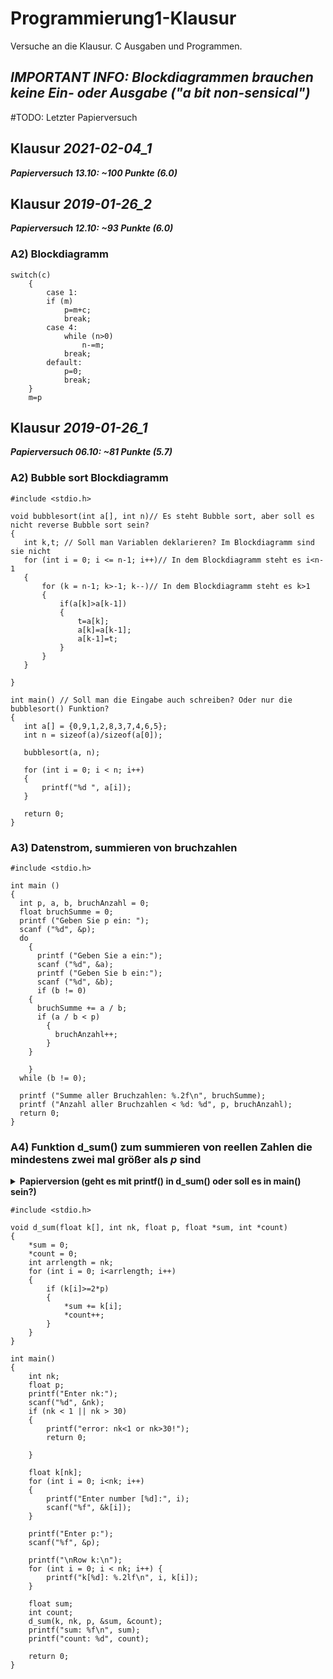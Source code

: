 # Programmierung1-Klausur
Versuche an die Klausur. C Ausgaben und Programmen.

## *IMPORTANT INFO: Blockdiagrammen brauchen keine Ein- oder Ausgabe ("a bit non-sensical")*
#TODO: Letzter Papierversuch
## Klausur *2021-02-04_1*
***Papierversuch 13.10: ~100 Punkte (6.0)***
## Klausur *2019-01-26_2*
***Papierversuch 12.10: ~93 Punkte (6.0)***
### A2) Blockdiagramm
```
switch(c)
    {
        case 1:
        if (m)
            p=m+c;
            break;
        case 4:
            while (n>0)
                n-=m;
            break;
        default:
            p=0;
            break;
    }
    m=p
```

## Klausur *2019-01-26_1*
***Papierversuch 06.10: ~81 Punkte (5.7)***
 ### A2) Bubble sort Blockdiagramm
 ```
 #include <stdio.h>

void bubblesort(int a[], int n)// Es steht Bubble sort, aber soll es nicht reverse Bubble sort sein?
{
    int k,t; // Soll man Variablen deklarieren? Im Blockdiagramm sind sie nicht
    for (int i = 0; i <= n-1; i++)// In dem Blockdiagramm steht es i<n-1
    {
        for (k = n-1; k>-1; k--)// In dem Blockdiagramm steht es k>1
        {
            if(a[k]>a[k-1])
            {
                t=a[k];
                a[k]=a[k-1];
                a[k-1]=t;
            }
        }
    }
    
}

int main() // Soll man die Eingabe auch schreiben? Oder nur die bubblesort() Funktion?
{
    int a[] = {0,9,1,2,8,3,7,4,6,5};
    int n = sizeof(a)/sizeof(a[0]);
    
    bubblesort(a, n);
    
    for (int i = 0; i < n; i++)
    {
        printf("%d ", a[i]);
    }
    
    return 0;
}
```

### A3) Datenstrom, summieren von bruchzahlen
```
#include <stdio.h>

int main ()
{
  int p, a, b, bruchAnzahl = 0;
  float bruchSumme = 0;
  printf ("Geben Sie p ein: ");
  scanf ("%d", &p);
  do
    {
      printf ("Geben Sie a ein:");
      scanf ("%d", &a);
      printf ("Geben Sie b ein:");
      scanf ("%d", &b);
      if (b != 0)
	{
	  bruchSumme += a / b;
	  if (a / b < p)
	    {
	      bruchAnzahl++;
	    }
	}

    }
  while (b != 0);

  printf ("Summe aller Bruchzahlen: %.2f\n", bruchSumme);
  printf ("Anzahl aller Bruchzahlen < %d: %d", p, bruchAnzahl);
  return 0;
}
```

### A4) Funktion d_sum() zum summieren von reellen Zahlen die mindestens zwei mal größer als *p* sind

<details>
<summary><b>Papierversion (geht es mit printf() in d_sum() oder soll es in main() sein?)</b></summary>
<br>

```
#include <stdio.h>

void d_sum(float a[], float p){
    int n=sizeof(a)/sizeof(a[0]);
    int count = 0;
    float sum = 0;
    for (int i = 0; i<n; i++)
    {
        if (a[i]>p*2)
        {
            count++;
            sum+=a[i];
        }
    }
    printf("SUM: %f\n", sum);
    printf("COUNT: %d\n", count);
}

int main()
{
    int nk=0;
    scanf("%d",&nk);
    
    if (!(nk<=30||nk>0))
    
        return 0;
    
    float p, k[nk];
    scanf("%f", &p);
    for (int i=0;i<nk;i++)
    {
        scanf("%f", &k[i]);
    }
    d_sum(k,p);
    
    return 0;
}
```
</details>

```
#include <stdio.h>

void d_sum(float k[], int nk, float p, float *sum, int *count)
{
    *sum = 0;
    *count = 0;
    int arrlength = nk;
    for (int i = 0; i<arrlength; i++)
    {
        if (k[i]>=2*p)
        {
            *sum += k[i];
            *count++;
        }
    }
}

int main()
{
    int nk;
    float p;
    printf("Enter nk:");
    scanf("%d", &nk);
    if (nk < 1 || nk > 30)
    {
        printf("error: nk<1 or nk>30!");
        return 0;

    }
    
    float k[nk];
    for (int i = 0; i<nk; i++)
    {
        printf("Enter number [%d]:", i);
        scanf("%f", &k[i]);
    }
    
    printf("Enter p:");
    scanf("%f", &p);
    
    printf("\nRow k:\n");
    for (int i = 0; i < nk; i++) {
        printf("k[%d]: %.2lf\n", i, k[i]);
    }
    
    float sum;
    int count;
    d_sum(k, nk, p, &sum, &count);
    printf("sum: %f\n", sum);
    printf("count: %d", count);
    
    return 0;
}
```
